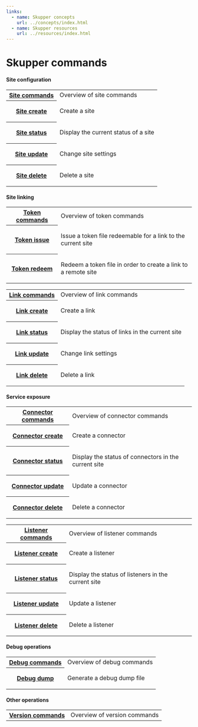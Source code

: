 ```yaml
---
links:
  - name: Skupper concepts
    url: ../concepts/index.html
  - name: Skupper resources
    url: ../resources/index.html
---
```


# Skupper commands

#### Site configuration

<table class="objects">
<tr><th><a href="site.html">Site commands</a></th><td>Overview of site commands</td></tr>
<tr><th><a href="site-create.html">Site create</a></th><td><p>Create a site</p>
</td></tr>
<tr><th><a href="site-status.html">Site status</a></th><td><p>Display the current status of a site</p>
</td></tr>
<tr><th><a href="site-update.html">Site update</a></th><td><p>Change site settings</p>
</td></tr>
<tr><th><a href="site-delete.html">Site delete</a></th><td><p>Delete a site</p>
</td></tr>
</table>


#### Site linking

<table class="objects">
<tr><th><a href="token.html">Token commands</a></th><td>Overview of token commands</td></tr>
<tr><th><a href="token-issue.html">Token issue</a></th><td><p>Issue a token file redeemable for a link to the current site</p>
</td></tr>
<tr><th><a href="token-redeem.html">Token redeem</a></th><td><p>Redeem a token file in order to create a link to a remote site</p>
</td></tr>
</table>

<table class="objects">
<tr><th><a href="link.html">Link commands</a></th><td>Overview of link commands</td></tr>
<tr><th><a href="link-create.html">Link create</a></th><td><p>Create a link</p>
</td></tr>
<tr><th><a href="link-status.html">Link status</a></th><td><p>Display the status of links in the current site</p>
</td></tr>
<tr><th><a href="link-update.html">Link update</a></th><td><p>Change link settings</p>
</td></tr>
<tr><th><a href="link-delete.html">Link delete</a></th><td><p>Delete a link</p>
</td></tr>
</table>


#### Service exposure

<table class="objects">
<tr><th><a href="connector.html">Connector commands</a></th><td>Overview of connector commands</td></tr>
<tr><th><a href="connector-create.html">Connector create</a></th><td><p>Create a connector</p>
</td></tr>
<tr><th><a href="connector-status.html">Connector status</a></th><td><p>Display the status of connectors in the current site</p>
</td></tr>
<tr><th><a href="connector-update.html">Connector update</a></th><td><p>Update a connector</p>
</td></tr>
<tr><th><a href="connector-delete.html">Connector delete</a></th><td><p>Delete a connector</p>
</td></tr>
</table>

<table class="objects">
<tr><th><a href="listener.html">Listener commands</a></th><td>Overview of listener commands</td></tr>
<tr><th><a href="listener-create.html">Listener create</a></th><td><p>Create a listener</p>
</td></tr>
<tr><th><a href="listener-status.html">Listener status</a></th><td><p>Display the status of listeners in the current site</p>
</td></tr>
<tr><th><a href="listener-update.html">Listener update</a></th><td><p>Update a listener</p>
</td></tr>
<tr><th><a href="listener-delete.html">Listener delete</a></th><td><p>Delete a listener</p>
</td></tr>
</table>


#### Debug operations

<table class="objects">
<tr><th><a href="debug.html">Debug commands</a></th><td>Overview of debug commands</td></tr>
<tr><th><a href="debug-dump.html">Debug dump</a></th><td><p>Generate a debug dump file</p>
</td></tr>
</table>


#### Other operations

<table class="objects">
<tr><th><a href="version.html">Version commands</a></th><td>Overview of version commands</td></tr>
</table>

